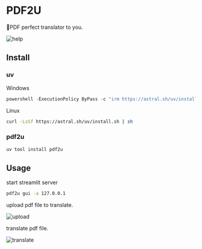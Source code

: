# PDF2U

📜PDF perfect translator to you.

![help](docs/help.png)

## Install

### uv

Windows

```powershell
powershell -ExecutionPolicy ByPass -c "irm https://astral.sh/uv/install.ps1 | iex"
```

Linux

```bash
curl -LsSf https://astral.sh/uv/install.sh | sh
```

### pdf2u

```bash
uv tool install pdf2u
```

## Usage

start streamlit server

```bash
pdf2u gui -a 127.0.0.1
```

upload pdf file to translate.

![upload](docs/upload.png)

translate pdf file.

![translate](docs/translate.png)
